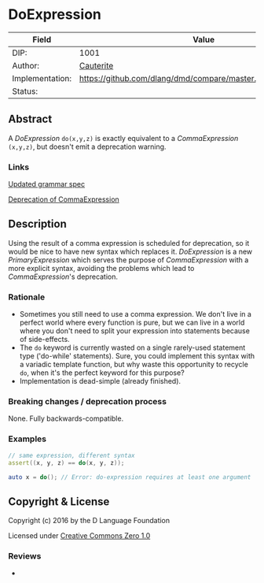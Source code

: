 # DoExpression

| Field           | Value                                                           |
|-----------------|-----------------------------------------------------------------|
| DIP:            | 1001                                                            |
| Author:         | [Cauterite](https://github.com/Cauterite)                       |
| Implementation: | https://github.com/dlang/dmd/compare/master...Cauterite:doExpr0 |
| Status:         |                                                                 |

## Abstract

A *DoExpression* `do(x,y,z)` is exactly equivalent to a *CommaExpression* `(x,y,z)`, but
doesn't emit a deprecation warning.

### Links

[Updated grammar spec](https://github.com/dlang/dlang.org/compare/master...Cauterite:patch-1)

[Deprecation of CommaExpression](https://dlang.org/deprecate.html#Using%20the%20result%20of%20a%20comma%20expression)

## Description

Using the result of a comma expression is scheduled for deprecation, so it would be
nice to have new syntax which replaces it. *DoExpression* is a new *PrimaryExpression*
which serves the purpose of *CommaExpression* with a more explicit syntax, avoiding
the problems which lead to *CommaExpression*'s deprecation.

### Rationale

- Sometimes you still need to use a comma expression. We don't live in a perfect world where every function is pure,
but we can live in a world where you don't need to split your expression into statements because of side-effects.
- The `do` keyword is currently wasted on a single rarely-used statement type ('do-while' statements).
Sure, you could implement this syntax with a variadic template function,
but why waste this opportunity to recycle `do`, when it's the perfect keyword for this purpose?
- Implementation is dead-simple (already finished).

### Breaking changes / deprecation process

None. Fully backwards-compatible.

### Examples

```d
// same expression, different syntax
assert((x, y, z) == do(x, y, z));

auto x = do(); // Error: do-expression requires at least one argument
```

## Copyright & License

Copyright (c) 2016 by the D Language Foundation

Licensed under [Creative Commons Zero 1.0](https://creativecommons.org/publicdomain/zero/1.0/legalcode.txt)

### Reviews

-
